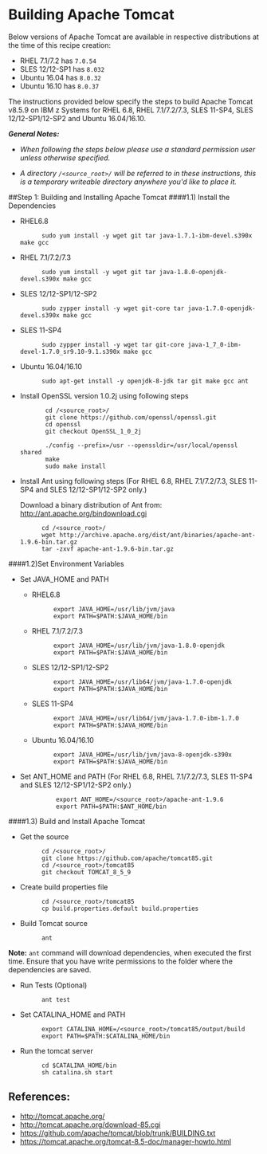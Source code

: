 <!---PACKAGE:Apache Tomcat--->
<!---DISTRO:SLES 12:8.5.9--->
<!---DISTRO:SLES 11:8.5.9--->
<!---DISTRO:RHEL 7.1:8.5.9--->
<!---DISTRO:RHEL 6.6:8.5.9--->
<!---DISTRO:Ubuntu 16.x:8.5.9--->

# Building Apache Tomcat

Below versions of Apache Tomcat are available in respective distributions at the time of this recipe creation:

*    RHEL   7.1/7.2 has `7.0.54`
*    SLES   12/12-SP1 has `8.032`
*    Ubuntu 16.04 has `8.0.32`
*    Ubuntu 16.10 has `8.0.37`

The instructions provided below specify the steps to build Apache Tomcat v8.5.9 on IBM z Systems for RHEL 6.8, RHEL 7.1/7.2/7.3, SLES 11-SP4, SLES 12/12-SP1/12-SP2 and Ubuntu 16.04/16.10.

_**General Notes:**_  
* _When following the steps below please use a standard permission user unless otherwise specified._

* _A directory `/<source_root>/` will be referred to in these instructions, this is a temporary writeable directory anywhere you'd like to place it._

##Step 1: Building and Installing Apache Tomcat
####1.1) Install the Dependencies

* RHEL6.8

			sudo yum install -y wget git tar java-1.7.1-ibm-devel.s390x make gcc
						
* RHEL 7.1/7.2/7.3

			sudo yum install -y wget git tar java-1.8.0-openjdk-devel.s390x make gcc
			
* SLES 12/12-SP1/12-SP2

			sudo zypper install -y wget git-core tar java-1.7.0-openjdk-devel.s390x make gcc

* SLES 11-SP4

			sudo zypper install -y wget tar git-core java-1_7_0-ibm-devel-1.7.0_sr9.10-9.1.s390x make gcc
			
* Ubuntu 16.04/16.10

			sudo apt-get install -y openjdk-8-jdk tar git make gcc ant
			
						

* Install OpenSSL version 1.0.2j using following steps

			 cd /<source_root>/
             git clone https://github.com/openssl/openssl.git
             cd openssl
             git checkout OpenSSL_1_0_2j
			 
             ./config --prefix=/usr --openssldir=/usr/local/openssl shared
             make
             sudo make install

* Install Ant using following steps (For RHEL 6.8, RHEL 7.1/7.2/7.3, SLES 11-SP4 and SLES 12/12-SP1/12-SP2 only.)

    Download a binary distribution of Ant from:
		http://ant.apache.org/bindownload.cgi
			
			cd /<source_root>/
			wget http://archive.apache.org/dist/ant/binaries/apache-ant-1.9.6-bin.tar.gz 
			tar -zxvf apache-ant-1.9.6-bin.tar.gz

####1.2)Set Environment Variables
* Set JAVA_HOME and PATH

	* RHEL6.8

				export JAVA_HOME=/usr/lib/jvm/java
				export PATH=$PATH:$JAVA_HOME/bin

	* RHEL 7.1/7.2/7.3

				export JAVA_HOME=/usr/lib/jvm/java-1.8.0-openjdk
				export PATH=$PATH:$JAVA_HOME/bin

	* SLES 12/12-SP1/12-SP2

				export JAVA_HOME=/usr/lib64/jvm/java-1.7.0-openjdk
				export PATH=$PATH:$JAVA_HOME/bin
	* SLES 11-SP4

				export JAVA_HOME=/usr/lib64/jvm/java-1.7.0-ibm-1.7.0
				export PATH=$PATH:$JAVA_HOME/bin
			
	* Ubuntu 16.04/16.10

				export JAVA_HOME=/usr/lib/jvm/java-8-openjdk-s390x
				export PATH=$PATH:$JAVA_HOME/bin
					
* Set ANT_HOME and PATH (For RHEL 6.8, RHEL 7.1/7.2/7.3, SLES 11-SP4 and SLES 12/12-SP1/12-SP2 only.)

				export ANT_HOME=/<source_root>/apache-ant-1.9.6
				export PATH=$PATH:$ANT_HOME/bin
        
####1.3) Build and Install Apache Tomcat
* Get the source
    
			cd /<source_root>/
			git clone https://github.com/apache/tomcat85.git
			cd /<source_root>/tomcat85
			git checkout TOMCAT_8_5_9
		
* Create build properties file

			cd /<source_root>/tomcat85
			cp build.properties.default build.properties
		
* Build Tomcat source

			ant

**Note:** `ant` command will download dependencies, when executed the first time. Ensure that you have write permissions to the folder where the dependencies are saved.

* Run Tests (Optional)

			ant test

* Set CATALINA_HOME and PATH

			export CATALINA_HOME=/<source_root>/tomcat85/output/build
			export PATH=$PATH:$CATALINA_HOME/bin
			
* Run the tomcat server

			cd $CATALINA_HOME/bin
			sh catalina.sh start		
	
## References:
* http://tomcat.apache.org/
* http://tomcat.apache.org/download-85.cgi
* https://github.com/apache/tomcat/blob/trunk/BUILDING.txt
* https://tomcat.apache.org/tomcat-8.5-doc/manager-howto.html
